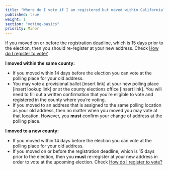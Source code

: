 ```yaml
---
title: "Where do I vote if I am registered but moved within California?"
published: true
weight: 1
section: "voting-basics"
priority: Minor
---
```

If you moved on or before the registration deadline, which is 15 days prior to the election, then you should re-register at your new address. Check [How do I register to vote?](#item-how-do-i-register-to-vote)  

**I moved within the same county:**  
- If you moved within 14 days before the election you can vote at the polling place for your old address.
- You may vote a provisional ballot [insert link] at your new polling place [insert lookup link] or at the county elections office [insert link].
You will need to fill out a written confirmation that you’re eligible to vote and registered in the county where you’re voting.
- If you moved to an address that is assigned to the same polling location as your old address, then no matter when you moved you may vote at that location. However, you **must** confirm your change of address at the polling place. 

**I moved to a new county:**  
- If you moved within 14 days before the election you can vote at the polling place for your old address.
- If you moved on or before the registration deadline, which is 15 days prior to the election, then you **must** re-register at your new address in order to vote at the upcoming election. Check [How do I register to vote?](#item-how-do-i-register-to-vote)




